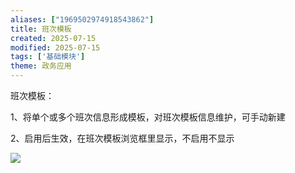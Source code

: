 ```yaml
---
aliases: ["1969502974918543862"]
title: 班次模板
created: 2025-07-15
modified: 2025-07-15
tags: ['基础模块']
theme: 政务应用
---
```


班次模板：

1、将单个或多个班次信息形成模板，对班次模板信息维护，可手动新建

2、启用后生效，在班次模板浏览框里显示，不启用不显示

![](https://myhelpdoc.oss-cn-heyuan.aliyuncs.com/mdimages/cfdae9313257af6d34cd8d5c508f72aa.jpg)

